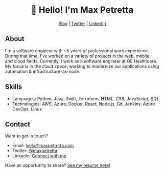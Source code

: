 <h1 align="center">👋 Hello! I'm Max Petretta</h1>
<p align="center">
    <a href="https://maxpetretta.com/">Blog</a> |  
    <a href="https://twitter.com/maxpetretta">Twitter</a> |  
    <a href="https://www.linkedin.com/in/maxpetretta/">LinkedIn</a>
</p>

## About
I'm a software engineer with ~5 years of professional work experience.  During that time, I've worked on a variety of projects in the web, mobile, and cloud fields.  Currently, I work as a software engineer at GE Healthcare.  My focus is in the cloud space, working to modernize our applications using automation & infrastructure-as-code.

## Skills
* Languages: Python, Java, Swift, Terraform, HTML, CSS, JavaScript, SQL
* Technologies: AWS, Azure, Docker, React, Node.js, Git, Jenkins, Azure DevOps, Linux

## Contact
Want to get in touch?
* Email: hello@maxpetretta.com
* Twitter: [@maxpetretta](https://twitter.com/maxpetretta)
* LinkedIn: [Connect with me](https://www.linkedin.com/in/maxpetretta/)

Have an opportunity to share? [See my resume here!](https://github.com/maxpetretta/resume)
